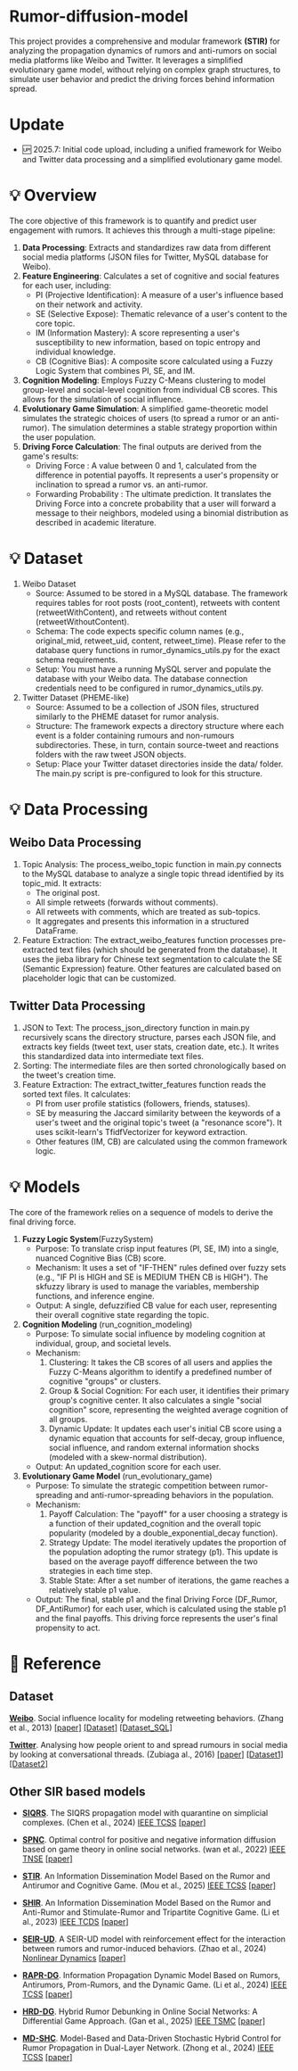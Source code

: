 # Rumor-diffusion-model
This project provides a comprehensive and modular framework **(STIR)** for analyzing the propagation dynamics of rumors and anti-rumors on social media platforms like Weibo and Twitter. It leverages a simplified evolutionary game model, without relying on complex graph structures, to simulate user behavior and predict the driving forces behind information spread.

# Update
- :up: 2025.7: Initial code upload, including a unified framework for Weibo and Twitter data processing and a simplified evolutionary game model.

# :bulb: Overview
The core objective of this framework is to quantify and predict user engagement with rumors. It achieves this through a multi-stage pipeline:
1. **Data Processing**: Extracts and standardizes raw data from different social media platforms (JSON files for Twitter, MySQL database for Weibo).
2. **Feature Engineering**: Calculates a set of cognitive and social features for each user, including:
    - PI (Projective Identification): A measure of a user's influence based on their network and activity.
    - SE (Selective Expose): Thematic relevance of a user's content to the core topic.
    - IM (Information Mastery): A score representing a user's susceptibility to new information, based on topic entropy and individual knowledge.
    - CB (Cognitive Bias): A composite score calculated using a Fuzzy Logic System that combines PI, SE, and IM.
3. **Cognition Modeling**: Employs Fuzzy C-Means clustering to model group-level and social-level cognition from individual CB scores. This allows for the simulation of social influence.
4. **Evolutionary Game Simulation**: A simplified game-theoretic model simulates the strategic choices of users (to spread a rumor or an anti-rumor). The simulation determines a stable strategy proportion within the user population.
5. **Driving Force Calculation**: The final outputs are derived from the game's results:
    - Driving Force : A value between 0 and 1, calculated from the difference in potential payoffs. It represents a user's propensity or inclination to spread a rumor vs. an anti-rumor.
    - Forwarding Probability : The ultimate prediction. It translates the Driving Force into a concrete probability that a user will forward a message to their neighbors, modeled using a binomial distribution as described in academic literature.

# :bulb: Dataset
1. Weibo Dataset
    - Source: Assumed to be stored in a MySQL database. The framework requires tables for root posts (root_content), retweets with content (retweetWithContent), and retweets without content (retweetWithoutContent).
    - Schema: The code expects specific column names (e.g., original_mid, retweet_uid, content, retweet_time). Please refer to the database query functions in rumor_dynamics_utils.py for the exact schema requirements.
    - Setup: You must have a running MySQL server and populate the database with your Weibo data. The database connection credentials need to be configured in rumor_dynamics_utils.py.
2. Twitter Dataset (PHEME-like)
    - Source: Assumed to be a collection of JSON files, structured similarly to the PHEME dataset for rumor analysis.
    - Structure: The framework expects a directory structure where each event is a folder containing rumours and non-rumours subdirectories. These, in turn, contain source-tweet and reactions folders with the raw tweet JSON objects.
    - Setup: Place your Twitter dataset directories inside the data/ folder. The main.py script is pre-configured to look for this structure.

# :bulb: Data Processing
## Weibo Data Processing
1. Topic Analysis: The process_weibo_topic function in main.py connects to the MySQL database to analyze a single topic thread identified by its topic_mid. It extracts:
    - The original post.
    - All simple retweets (forwards without comments).
    - All retweets with comments, which are treated as sub-topics.
    - It aggregates and presents this information in a structured DataFrame.
2. Feature Extraction: The extract_weibo_features function processes pre-extracted text files (which should be generated from the database). It uses the jieba library for Chinese text segmentation to calculate the SE (Semantic Expression) feature. Other features are calculated based on placeholder logic that can be customized.

## Twitter Data Processing
1. JSON to Text: The process_json_directory function in main.py recursively scans the directory structure, parses each JSON file, and extracts key fields (tweet text, user stats, creation date, etc.). It writes this standardized data into intermediate text files.
2. Sorting: The intermediate files are then sorted chronologically based on the tweet's creation time.
3. Feature Extraction: The extract_twitter_features function reads the sorted text files. It calculates:
    - PI from user profile statistics (followers, friends, statuses).
    - SE by measuring the Jaccard similarity between the keywords of a user's tweet and the original topic's tweet (a "resonance score"). It uses scikit-learn's TfidfVectorizer for keyword extraction.
    - Other features (IM, CB) are calculated using the common framework logic.

# :bulb: Models
The core of the framework relies on a sequence of models to derive the final driving force.
1. **Fuzzy Logic System**(FuzzySystem)
    - Purpose: To translate crisp input features (PI, SE, IM) into a single, nuanced Cognitive Bias (CB) score.
    - Mechanism: It uses a set of "IF-THEN" rules defined over fuzzy sets (e.g., "IF PI is HIGH and SE is MEDIUM THEN CB is HIGH"). The skfuzzy library is used to manage the variables, membership functions, and inference engine.
    - Output: A single, defuzzified CB value for each user, representing their overall cognitive state regarding the topic.
2. **Cognition Modeling** (run_cognition_modeling)
    - Purpose: To simulate social influence by modeling cognition at individual, group, and societal levels.
    - Mechanism:
        1. Clustering: It takes the CB scores of all users and applies the Fuzzy C-Means algorithm to identify a predefined number of cognitive "groups" or clusters.
        2. Group & Social Cognition: For each user, it identifies their primary group's cognitive center. It also calculates a single "social cognition" score, representing the weighted average cognition of all groups.
        3. Dynamic Update: It updates each user's initial CB score using a dynamic equation that accounts for self-decay, group influence, social influence, and random external information shocks (modeled with a skew-normal distribution).
    - Output: An updated_cognition score for each user.
3. **Evolutionary Game Model** (run_evolutionary_game)
    - Purpose: To simulate the strategic competition between rumor-spreading and anti-rumor-spreading behaviors in the population.
    - Mechanism:
        1. Payoff Calculation: The "payoff" for a user choosing a strategy is a function of their updated_cognition and the overall topic popularity (modeled by a double_exponential_decay function).
        2. Strategy Update: The model iteratively updates the proportion of the population adopting the rumor strategy (p1). This update is based on the average payoff difference between the two strategies in each time step.
        3. Stable State: After a set number of iterations, the game reaches a relatively stable p1 value.
    - Output: The final, stable p1 and the final Driving Force (DF_Rumor, DF_AntiRumor) for each user, which is calculated using the stable p1 and the final payoffs. This driving force represents the user's final propensity to act.

# :ledger: Reference 
## Dataset
**<u>Weibo</u>**. Social influence locality
for modeling retweeting behaviors. (Zhang et al., 2013) [[paper]](https://keg.cs.tsinghua.edu.cn/jietang/publications/IJCAI13-Zhang-et-al-social-influence-locality.pdf) [[Dataset]](https://www.aminer.cn/influencelocality) [[Dataset_SQL]](https://drive.google.com/file/d/1EEcZmY8FRpJFl0YxjfDcpeMyxNHRskGc/view?usp=drive_link)

**<u>Twitter</u>**. Analysing how people orient to and spread rumours in social media by looking at conversational threads. (Zubiaga  al., 2016) [[paper]](https://journals.plos.org/plosone/article?id=10.1371/journal.pone.0150989) [[Dataset1]](https://figshare.com/articles/dataset/PHEME_rumour_scheme_dataset_journalism_use_case/2068650/2) [[Dataset2]](https://figshare.com/articles/dataset/PHEME_dataset_of_rumours_and_non-rumours/4010619?file=6453753)

## Other SIR based models

- **<u>SIQRS</u>**. The SIQRS propagation model with quarantine on simplicial complexes. (Chen et al., 2024)  <u>IEEE TCSS</u> [[paper]](https://ieeexplore.ieee.org/abstract/document/10418977/)

- **<u>SPNC</u>**. Optimal control for positive and negative information diffusion based on game theory in online social networks. (wan et al., 2022) <u>IEEE TNSE</u> [[paper]](https://ieeexplore.ieee.org/abstract/document/9915429/)

- **<u>STIR</u>**. An Information Dissemination Model Based on the Rumor and Antirumor and Cognitive Game. (Mou et al., 2025) <u>IEEE TCSS</u> [[paper]](https://ieeexplore.ieee.org/abstract/document/10843969/)

- **<u>SHIR</u>**. An Information Dissemination Model Based on the Rumor and Anti-Rumor and Stimulate-Rumor and Tripartite Cognitive Game. (Li et al., 2023) <u>IEEE TCDS</u> [[paper]](https://ieeexplore.ieee.org/abstract/document/9839301/)

- **<u>SEIR-UD</u>**. A SEIR-UD model with reinforcement effect for the interaction between rumors and rumor-induced behaviors. (Zhao et al., 2024) <u>Nonlinear Dynamics</u> [[paper]](https://link.springer.com/article/10.1007/s11071-024-09613-9)

- **<u>RAPR-DG</u>**. Information Propagation Dynamic Model Based on Rumors, Antirumors, Prom-Rumors, and the Dynamic Game. (Li et al., 2024) <u>IEEE TCSS</u> [[paper]](https://ieeexplore.ieee.org/abstract/document/10713453/)

- **<u>HRD-DG</u>**. Hybrid Rumor Debunking in Online Social Networks: A Differential Game Approach. (Gan et al., 2025) <u>IEEE TSMC</u> [[paper]](https://ieeexplore.ieee.org/abstract/document/10849987/)

- **<u>MD-SHC</u>**. Model-Based and Data-Driven Stochastic Hybrid Control for Rumor Propagation in Dual-Layer Network. (Zhong et al., 2024) <u>IEEE TCSS</u> [[paper]](https://ieeexplore.ieee.org/abstract/document/10746235/)




